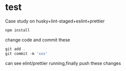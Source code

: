 # test
Case study on husky+lint-staged+eslint+prettier 
```javascript
npm install
```
change code and commit these
```javascript
git add .
git commit -m 'xxx'
```
can see elint/prettier running,finally push these changes
